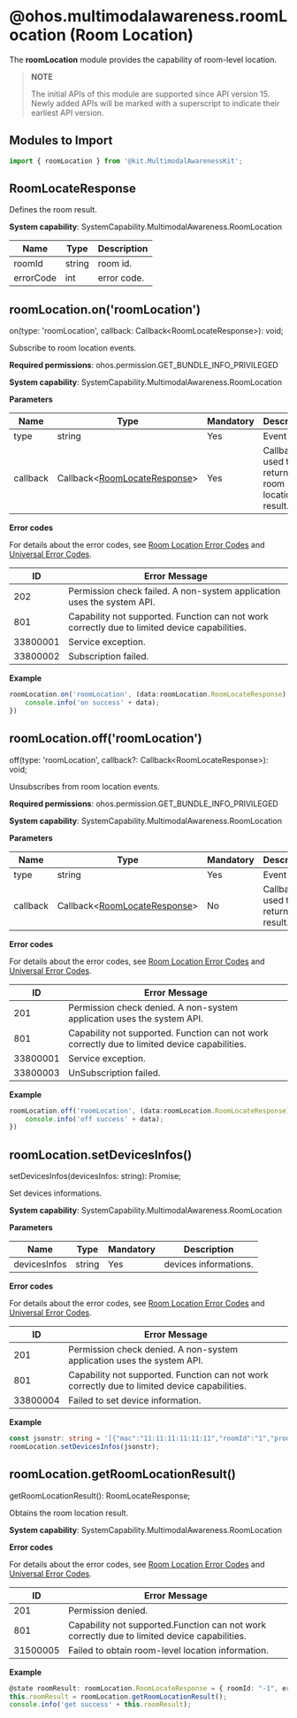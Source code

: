 # @ohos.multimodalawareness.roomLocation (Room Location)

The **roomLocation** module provides the capability of room-level location.

> **NOTE**
>
> The initial APIs of this module are supported since API version 15. Newly added APIs will be marked with a superscript to indicate their earliest API version.


## Modules to Import

```ts
import { roomLocation } from '@kit.MultimodalAwarenessKit';
```

## RoomLocateResponse

Defines the room result.

**System capability**: SystemCapability.MultimodalAwareness.RoomLocation

| Name               | Type   | Description                  |
| ------------------- | ----   | ---------------------- |
| roomId              | string |  room id.|
| errorCode           | int    | error code.|




## roomLocation.on('roomLocation')

 on(type: 'roomLocation', callback: Callback&lt;RoomLocateResponse&gt;): void;

Subscribe to room location events.

**Required permissions**: ohos.permission.GET_BUNDLE_INFO_PRIVILEGED

**System capability**: SystemCapability.MultimodalAwareness.RoomLocation

**Parameters**

| Name  | Type                            | Mandatory| Description                                                        |
| -------- | -------------------------------- | ---- | ------------------------------------------------------------ |
| type     | string                           | Yes  | Event type. |
| callback | Callback&lt;[RoomLocateResponse](#roomlocateresponse)&gt; | Yes  | Callback used to return the room location result.                                  |

**Error codes**

For details about the error codes, see [Room Location Error Codes](errorcode-roomLocation.md) and [Universal Error Codes](../errorcode-universal.md).

| ID| Error Message                                                    |
| -------- | ------------------------------------------------------------ |
| 202      | Permission check failed. A non-system application uses the system API.                       |
| 801      | Capability not supported. Function can not work correctly due to limited device capabilities. |
| 33800001 | Service exception.                                           |
| 33800002 | Subscription failed.                                            |

**Example**

```ts
roomLocation.on('roomLocation', (data:roomLocation.RoomLocateResponse) => {
    console.info('on success' + data);
})
```



## roomLocation.off('roomLocation')

off(type: 'roomLocation', callback?: Callback&lt;RoomLocateResponse&gt;): void;

Unsubscribes from room location events.

**Required permissions**: ohos.permission.GET_BUNDLE_INFO_PRIVILEGED

**System capability**: SystemCapability.MultimodalAwareness.RoomLocation

**Parameters**

| Name  | Type                            | Mandatory| Description                                                        |
| -------- | -------------------------------- | ---- | ------------------------------------------------------------ |
| type     | string                           | Yes  | Event type. |
| callback | Callback&lt;[RoomLocateResponse](#roomlocateresponse)&gt; | No  | Callback used to return the result.                                  |

**Error codes**

For details about the error codes, see [Room Location Error Codes](errorcode-roomLocation.md) and [Universal Error Codes](../errorcode-universal.md).

| ID| Error Message                                                    |
| -------- | ------------------------------------------------------------ |
| 201      | Permission check denied. A non-system application uses the system API.                       |
| 801      | Capability not supported. Function can not work correctly due to limited device capabilities. |
| 33800001 | Service exception.                                           |
| 33800003 | UnSubscription failed.                                          |

**Example**

```ts
roomLocation.off('roomLocation', (data:roomLocation.RoomLocateResponse) => {
    console.info('off success' + data);
})
```



## roomLocation.setDevicesInfos()

setDevicesInfos(devicesInfos: string): Promise<boolean>;

Set devices informations.

**System capability**: SystemCapability.MultimodalAwareness.RoomLocation

**Parameters**

| Name  | Type                            | Mandatory| Description                                                        |
| -------- | -------------------------------- | ---- | ------------------------------------------------------------ |
| devicesInfos| string                           | Yes  | devices informations. |

**Error codes**

For details about the error codes, see [Room Location Error Codes](errorcode-roomLocation.md) and [Universal Error Codes](../errorcode-universal.md).

| ID| Error Message                                                    |
| -------- | ------------------------------------------------------------ |
| 201      | Permission check denied. A non-system application uses the system API.                       |
| 801      | Capability not supported. Function can not work correctly due to limited device capabilities. |
| 33800004 | Failed to set device information.                                           |

**Example**

```ts
const jsonstr: string = '[{"mac":"11:11:11:11:11:11","roomId":"1","prodId":"1","devId":"1","power":"","type":"1"}]';
roomLocation.setDevicesInfos(jsonstr);
```



## roomLocation.getRoomLocationResult()

getRoomLocationResult(): RoomLocateResponse;

Obtains the room location result.

**System capability**: SystemCapability.MultimodalAwareness.RoomLocation

**Error codes**

For details about the error codes, see [Room Location Error Codes](errorcode-roomLocation.md) and [Universal Error Codes](../errorcode-universal.md).

| ID| Error Message                                                    |
| -------- | ------------------------------------------------------------ |
| 201      | Permission denied.                                           |
| 801      | Capability not supported.Function can not work correctly due to limited device capabilities. |
| 31500005 | Failed to obtain room-level location information.                                           |

**Example**

```ts
@state roomResult: roomLocation.RoomLocateResponse = { roomId: "-1", errorCode: -1 };
this.roomResult = roomLocation.getRoomLocationResult();
console.info('get success' + this.roomResult);
```
